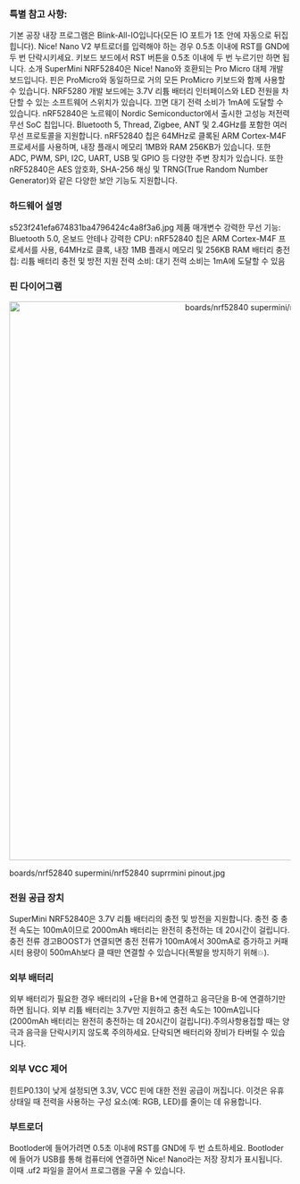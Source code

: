 

### 특별 참고 사항:
기본 공장 내장 프로그램은 Blink-All-IO입니다(모든 IO 포트가 1초 안에 자동으로 뒤집힙니다). Nice! Nano V2 부트로더를 입력해야 하는 경우 0.5초 이내에 RST를 GND에 두 번 단락시키세요. 키보드 보드에서 RST 버튼을 0.5초 이내에 두 번 누르기만 하면 됩니다.
소개
SuperMini NRF52840은 Nice! Nano와 호환되는 Pro Micro 대체 개발 보드입니다. 핀은 ProMicro와 동일하므로 거의 모든 ProMicro 키보드와 함께 사용할 수 있습니다. NRF5280 개발 보드에는 3.7V 리튬 배터리 인터페이스와 LED 전원을 차단할 수 있는 소프트웨어 스위치가 있습니다. 끄면 대기 전력 소비가 1mA에 도달할 수 있습니다.
nRF52840은 노르웨이 Nordic Semiconductor에서 출시한 고성능 저전력 무선 SoC 칩입니다. Bluetooth 5, Thread, Zigbee, ANT 및 2.4GHz를 포함한 여러 무선 프로토콜을 지원합니다. nRF52840 칩은 64MHz로 클록된 ARM Cortex-M4F 프로세서를 사용하며, 내장 플래시 메모리 1MB와 RAM 256KB가 있습니다. 또한 ADC, PWM, SPI, I2C, UART, USB 및 GPIO 등 다양한 주변 장치가 있습니다. 또한 nRF52840은 AES 암호화, SHA-256 해싱 및 TRNG(True Random Number Generator)와 같은 다양한 보안 기능도 지원합니다.

### 하드웨어 설명
s523f241efa674831ba4796424c4a8f3a6.jpg
제품 매개변수 강력한 무선 기능: Bluetooth 5.0, 온보드 안테나 강력한 CPU: nRF52840 칩은 ARM Cortex-M4F 프로세서를 사용, 64MHz로 클록, 내장 1MB 플래시 메모리 및 256KB RAM 배터리 충전 칩: 리튬 배터리 충전 및 방전 지원 전력 소비: 대기 전력 소비는 1mA에 도달할 수 있음

### 핀 다이어그램
<div align="center">
  <img src="nrf52840 supermini/nrf52840 suprrmini pinout.jpg" width="1000" alt="boards/nrf52840 supermini/nrf52840 suprrmini pinout.jpg"/>
</div>

boards/nrf52840 supermini/nrf52840 suprrmini pinout.jpg


### 전원 공급 장치
SuperMini NRF52840은 3.7V 리튬 배터리의 충전 및 방전을 지원합니다. 충전 중 충전 속도는 100mA이므로 2000mAh 배터리는 완전히 충전하는 데 20시간이 걸립니다.
충전 전류 경고BOOST가 연결되면 충전 전류가 100mA에서 300mA로 증가하고 커패시터 용량이 500mAh보다 클 때만 연결할 수 있습니다(폭발을 방지하기 위해💥).

### 외부 배터리
외부 배터리가 필요한 경우 배터리의 +단을 B+에 연결하고 음극단을 B-에 연결하기만 하면 됩니다. 외부 리튬 배터리는 3.7V만 지원하고 충전 속도는 100mA입니다(2000mAh 배터리는 완전히 충전하는 데 20시간이 걸립니다).주의사항용접할 때는 양극과 음극을 단락시키지 않도록 주의하세요. 단락되면 배터리와 장비가 타버릴 수 있습니다.

### 외부 VCC 제어
힌트P0.13이 낮게 설정되면 3.3V, VCC 핀에 대한 전원 공급이 꺼집니다. 이것은 유휴 상태일 때 전력을 사용하는 구성 요소(예: RGB, LED)를 줄이는 데 유용합니다.

### 부트로더
Bootloder에 들어가려면 0.5초 이내에 RST를 GND에 두 번 쇼트하세요. Bootloder에 들어가 USB를 통해 컴퓨터에 연결하면 Nice! Nano라는 저장 장치가 표시됩니다. 이때 .uf2 파일을 끌어서 프로그램을 구울 수 있습니다.



